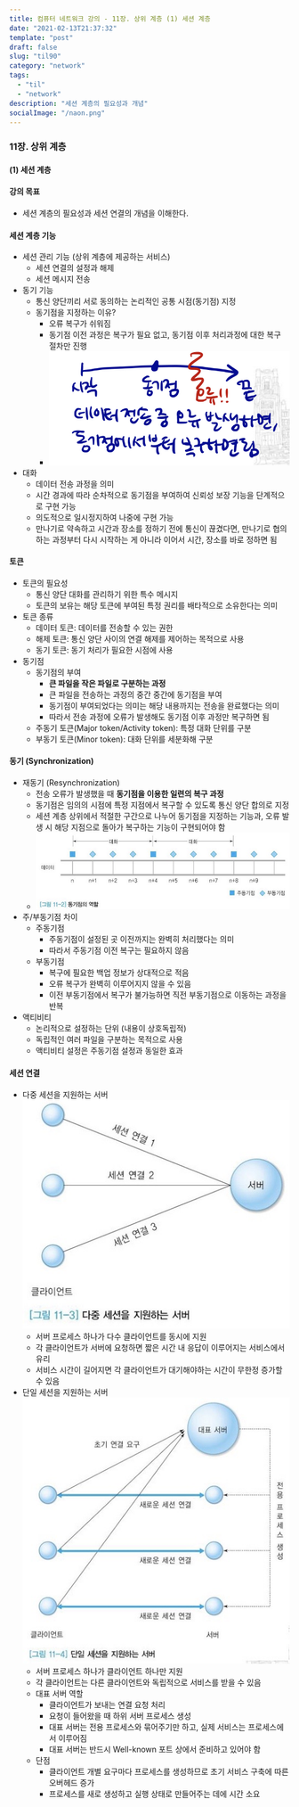 ```yaml
---
title: 컴퓨터 네트워크 강의 - 11장. 상위 계층 (1) 세션 계층
date: "2021-02-13T21:37:32"
template: "post"
draft: false
slug: "til90"
category: "network"
tags:
  - "til"
  - "network"
description: "세션 계층의 필요성과 개념"
socialImage: "/naon.png"
---
```


### 11장. 상위 계층
#### (1) 세션 계층

#### 강의 목표
- 세션 계층의 필요성과 세션 연결의 개념을 이해한다.

#### 세션 계층 기능
- 세션 관리 기능 (상위 계층에 제공하는 서비스)
    - 세션 연결의 설정과 해제
    - 세션 메시지 전송
- 동기 기능
    - 통신 양단끼리 서로 동의하는 논리적인 공통 시점(동기점) 지정
    - 동기점을 지정하는 이유?
        - 오류 복구가 쉬워짐
        - 동기점 이전 과정은 복구가 필요 없고, 동기점 이후 처리과정에 대한 복구 절차만 진행
        - ![동기점 이후 오류 복구 과정](/media/network11-1.jpeg)
- 대화
    - 데이터 전송 과정을 의미
    - 시간 경과에 따라 순차적으로 동기점을 부여하여 신뢰성 보장 기능을 단계적으로 구현 가능
    - 의도적으로 일시정지하여 나중에 구현 가능
    - 만나기로 약속하고 시간과 장소를 정하기 전에 통신이 끊겼다면, 만나기로 협의하는 과정부터 다시 시작하는 게 아니라 이어서 시간, 장소를 바로 정하면 됨

#### 토큰
- 토큰의 필요성
    - 통신 양단 대화를 관리하기 위한 특수 메시지
    - 토큰의 보유는 해당 토큰에 부여된 특정 권리를 배타적으로 소유한다는 의미
- 토큰 종류
    - 데이터 토큰: 데이터를 전송할 수 있는 권한
    - 해제 토큰: 통신 양단 사이의 연결 해제를 제어하는 목적으로 사용
    - 동기 토큰: 동기 처리가 필요한 시점에 사용
- 동기점
    - 동기점의 부여
        - **큰 파일을 작은 파일로 구분하는 과정**
        - 큰 파일을 전송하는 과정의 중간 중간에 동기점을 부여
        - 동기점이 부여되었다는 의미는 해당 내용까지는 전송을 완료했다는 의미
        - 따라서 전송 과정에 오류가 발생해도 동기점 이후 과정만 복구하면 됨
    - 주동기 토큰(Major token/Activity token): 특정 대화 단위를 구분
    - 부동기 토큰(Minor token): 대화 단위를 세분화해 구분

#### 동기 (Synchronization)
- 재동기 (Resynchronization)
    - 전송 오류가 발생했을 때 **동기점을 이용한 일련의 복구 과정**
    - 동기점은 임의의 시점에 특정 지점에서 복구할 수 있도록 통신 양단 합의로 지정
    - 세션 계층 상위에서 적절한 구간으로 나누어 동기점을 지정하는 기능과, 오류 발생 시 해당 지점으로 돌아가 복구하는 기능이 구현되어야 함
    - ![동기점 역할](/media/network11-2.JPG)
- 주/부동기점 차이
    - 주동기점
        - 주동기점이 설정된 곳 이전까지는 완벽히 처리했다는 의미
        - 따라서 주동기점 이전 복구는 필요하지 않음
    - 부동기점
        - 복구에 필요한 백업 정보가 상대적으로 적음
        - 오류 복구가 완벽히 이루어지지 않을 수 있음
        - 이전 부동기점에서 복구가 불가능하면 직전 부동기점으로 이동하는 과정을 반복
- 액티비티
    - 논리적으로 설정하는 단위 (내용이 상호독립적)
    - 독립적인 여러 파일을 구분하는 목적으로 사용
    - 액티비티 설정은 주동기점 설정과 동일한 효과

#### 세션 연결
- 다중 세션을 지원하는 서버
![다중 세션을 지원하는 서버](/media/network11-3.JPG)
    - 서버 프로세스 하나가 다수 클라이언트를 동시에 지원
    - 각 클라이언트가 서버에 요청하면 짧은 시간 내 응답이 이루어지는 서비스에서 유리
    - 서비스 시간이 길어지면 각 클라이언트가 대기해야하는 시간이 무한정 증가할 수 있음
- 단일 세션을 지원하는 서버
![단일 세션을 지원하는 서버](/media/network11-4.JPG)
    - 서버 프로세스 하나가 클라이언트 하나만 지원
    - 각 클라이언트는 다른 클라이언트와 독립적으로 서비스를 받을 수 있음
    - 대표 서버 역할
        - 클라이언트가 보내는 연결 요청 처리
        - 요청이 들어왔을 때 하위 서버 프로세스 생성
        - 대표 서버는 전용 프로세스와 묶어주기만 하고, 실제 서비스는 프로세스에서 이루어짐
        - 대표 서버는 반드시 Well-known 포트 상에서 준비하고 있어야 함
    - 단점
        - 클라이언트 개별 요구마다 프로세스를 생성하므로 초기 서비스 구축에 따른 오버헤드 증가
        - 프로세스를 새로 생성하고 실행 상태로 만들어주는 데에 시간 소요